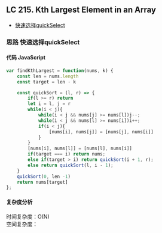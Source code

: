 ## LC 215. Kth Largest Element in an Array

- [快速选择quickSelect](#思路-快速选择quickSelect)

### 思路 快速选择quickSelect

#### 代码 JavaScript

```JavaScript
var findKthLargest = function(nums, k) {
    const len = nums.length 
    const target = len - k

    const quickSort = (l, r) => {
        if(l >= r) return
        let i = l, j = r
        while(i < j){
            while(i < j && nums[j] >= nums[l])j--;
            while(i < j && nums[l] >= nums[i])i++;
            if(i < j){
                [nums[i], nums[j]] = [nums[j], nums[i]]
            }
        }
        [nums[i], nums[l]] = [nums[l], nums[i]]
        if(target === i) return nums;
        else if(target > i) return quickSort(i + 1, r);
        else return quickSort(l, i - 1);
    }
    quickSort(0, len -1)
    return nums[target] 
};

```

#### 复杂度分析
时间复杂度：O(N) </br>
空间复杂度：